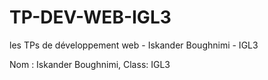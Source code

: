 # TP-DEV-WEB-IGL3
les TPs de développement web - Iskander Boughnimi - IGL3

Nom : Iskander Boughnimi, 
Class: IGL3
